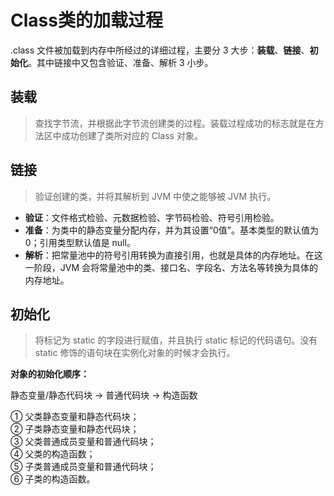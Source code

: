 # Class类的加载过程

.class 文件被加载到内存中所经过的详细过程，主要分 3 大步：**装载**、**链接**、**初始化**。其中链接中又包含验证、准备、解析 3 小步。

## 装载

>查找字节流，并根据此字节流创建类的过程。装载过程成功的标志就是在方法区中成功创建了类所对应的 Class 对象。

## 链接

>验证创建的类，并将其解析到 JVM 中使之能够被 JVM 执行。

- **验证**：文件格式检验、元数据检验、字节码检验、符号引用检验。  
- **准备**：为类中的静态变量分配内存，并为其设置“0值”。基本类型的默认值为 0；引用类型默认值是 null。  
- **解析**：把常量池中的符号引用转换为直接引用，也就是具体的内存地址。在这一阶段，JVM 会将常量池中的类、接口名、字段名、方法名等转换为具体的内存地址。

## 初始化

>将标记为 static 的字段进行赋值，并且执行 static 标记的代码语句。没有 static 修饰的语句块在实例化对象的时候才会执行。

**对象的初始化顺序：**

静态变量/静态代码块 -> 普通代码块 -> 构造函数

① 父类静态变量和静态代码块；  
② 子类静态变量和静态代码块；  
③ 父类普通成员变量和普通代码块；  
④ 父类的构造函数；  
⑤ 子类普通成员变量和普通代码块；  
⑥ 子类的构造函数。  